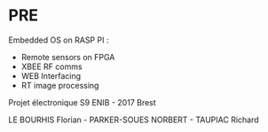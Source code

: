 # PRE
Embedded OS on RASP PI :
 - Remote sensors on FPGA
 - XBEE RF comms
 - WEB Interfacing
 - RT image processing


Projet électronique S9
ENIB - 2017 Brest

LE BOURHIS Florian -
PARKER-SOUES NORBERT -
TAUPIAC Richard
